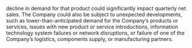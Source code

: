 decline  in  demand  for  that  product  could  significantly  impact  quarterly  net  sales.  The  Company  could  also  be  subject  to
unexpected  developments,  such  as  lower-than-anticipated  demand  for  the  Company’s  products  or  services,  issues  with  new
product  or  service  introductions,  information  technology  system  failures  or  network  disruptions,  or  failure  of  one  of  the
Company’s logistics, components supply, or manufacturing partners.